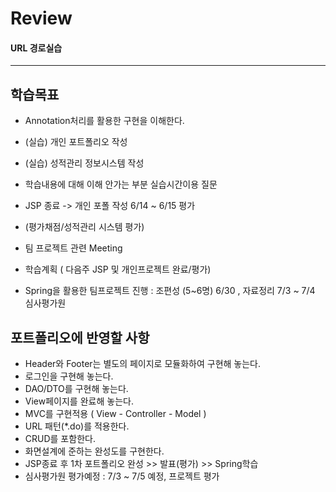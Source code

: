 # Review


#### URL 경로실습

-----------------------------------------------------

## 학습목표
- Annotation처리를 활용한 구현을 이해한다.
- (실습) 개인 포트폴리오 작성
- (실습) 성적관리 정보시스템 작성
- 학습내용에 대해 이해 안가는 부분 실습시간이용 질문
- JSP 종료 -> 개인 포폴 작성 6/14 ~ 6/15 평가
- (평가채점/성적관리 시스템 평가)
- 팀 프로젝트 관련 Meeting

- 학습계획 ( 다음주 JSP 및 개인프로젝트 완료/평가)
- Spring을 활용한 팀프로젝트 진행 : 조편성 (5~6명) 6/30 , 자료정리 7/3 ~ 7/4 심사평가원


## 포트폴리오에 반영할 사항
- Header와 Footer는 별도의 페이지로 모듈화하여 구현해 놓는다.
- 로그인을 구현해 놓는다.
- DAO/DTO를 구현해 놓는다.
- View페이지를 완료해 놓는다.
- MVC를 구현적용 ( View - Controller - Model )
- URL 패턴(*.do)를 적용한다.
- CRUD를 포함한다.
- 화면설계에 준하는 완성도를 구현한다.
- JSP종료 후 1차 포트폴리오 완성 >> 발표(평가) >> Spring학습
- 심사평가원 평가예정 : 7/3 ~ 7/5 예정, 프로젝트 평가
